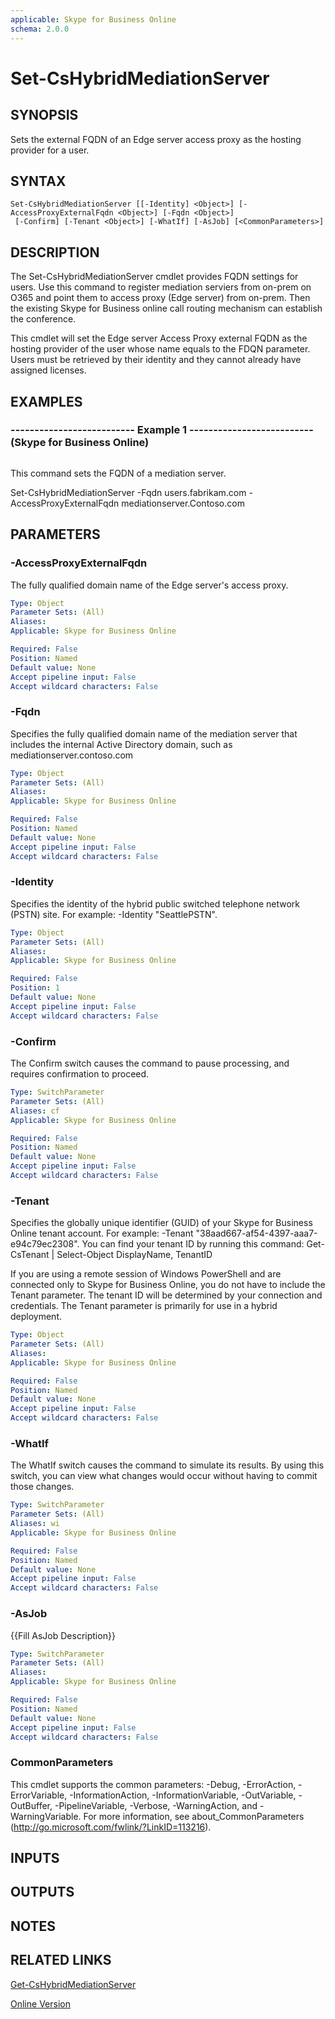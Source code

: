 ```yaml
---
applicable: Skype for Business Online
schema: 2.0.0
---
```


# Set-CsHybridMediationServer

## SYNOPSIS
Sets the external FQDN of an Edge server access proxy as the hosting provider for a user.

## SYNTAX

```
Set-CsHybridMediationServer [[-Identity] <Object>] [-AccessProxyExternalFqdn <Object>] [-Fqdn <Object>]
 [-Confirm] [-Tenant <Object>] [-WhatIf] [-AsJob] [<CommonParameters>]
```

## DESCRIPTION
The Set-CsHybridMediationServer cmdlet provides FQDN settings for users.
Use this command to register mediation serviers from on-prem on O365 and point them to access proxy (Edge server) from on-prem.
Then the existing Skype for Business online call routing mechanism can establish the conference.

This cmdlet will set the Edge server Access Proxy external FQDN as the hosting provider of the user whose name equals to the FDQN parameter.
Users must be retrieved by their identity and they cannot already have assigned licenses.

## EXAMPLES

### -------------------------- Example 1 -------------------------- (Skype for Business Online)
```

```

This command sets the FQDN of a mediation server.

Set-CsHybridMediationServer -Fqdn users.fabrikam.com -AccessProxyExternalFqdn mediationserver.Contoso.com

## PARAMETERS

### -AccessProxyExternalFqdn
The fully qualified domain name of the Edge server's access proxy.

```yaml
Type: Object
Parameter Sets: (All)
Aliases: 
Applicable: Skype for Business Online

Required: False
Position: Named
Default value: None
Accept pipeline input: False
Accept wildcard characters: False
```

### -Fqdn
Specifies the fully qualified domain name of the mediation server that includes the internal Active Directory domain, such as mediationserver.contoso.com

```yaml
Type: Object
Parameter Sets: (All)
Aliases: 
Applicable: Skype for Business Online

Required: False
Position: Named
Default value: None
Accept pipeline input: False
Accept wildcard characters: False
```

### -Identity
Specifies the identity of the hybrid public switched telephone network (PSTN) site.
For example: -Identity "SeattlePSTN".

```yaml
Type: Object
Parameter Sets: (All)
Aliases: 
Applicable: Skype for Business Online

Required: False
Position: 1
Default value: None
Accept pipeline input: False
Accept wildcard characters: False
```

### -Confirm
The Confirm switch causes the command to pause processing, and requires confirmation to proceed.

```yaml
Type: SwitchParameter
Parameter Sets: (All)
Aliases: cf
Applicable: Skype for Business Online

Required: False
Position: Named
Default value: None
Accept pipeline input: False
Accept wildcard characters: False
```

### -Tenant
Specifies the globally unique identifier (GUID) of your Skype for Business Online tenant account.
For example: -Tenant "38aad667-af54-4397-aaa7-e94c79ec2308".
You can find your tenant ID by running this command: Get-CsTenant | Select-Object DisplayName, TenantID

If you are using a remote session of Windows PowerShell and are connected only to Skype for Business Online, you do not have to include the Tenant parameter.
The tenant ID will be determined by your connection and credentials.
The Tenant parameter is primarily for use in a hybrid deployment.

```yaml
Type: Object
Parameter Sets: (All)
Aliases: 
Applicable: Skype for Business Online

Required: False
Position: Named
Default value: None
Accept pipeline input: False
Accept wildcard characters: False
```

### -WhatIf
The WhatIf switch causes the command to simulate its results.
By using this switch, you can view what changes would occur without having to commit those changes.

```yaml
Type: SwitchParameter
Parameter Sets: (All)
Aliases: wi
Applicable: Skype for Business Online

Required: False
Position: Named
Default value: None
Accept pipeline input: False
Accept wildcard characters: False
```

### -AsJob
{{Fill AsJob Description}}

```yaml
Type: SwitchParameter
Parameter Sets: (All)
Aliases: 
Applicable: Skype for Business Online

Required: False
Position: Named
Default value: None
Accept pipeline input: False
Accept wildcard characters: False
```

### CommonParameters
This cmdlet supports the common parameters: -Debug, -ErrorAction, -ErrorVariable, -InformationAction, -InformationVariable, -OutVariable, -OutBuffer, -PipelineVariable, -Verbose, -WarningAction, and -WarningVariable. For more information, see about_CommonParameters (http://go.microsoft.com/fwlink/?LinkID=113216).

## INPUTS

## OUTPUTS

## NOTES

## RELATED LINKS

[Get-CsHybridMediationServer]()

[Online Version](http://technet.microsoft.com/EN-US/library/4e515da4-5f28-43ee-b8f0-d8c20d7594b6(OCS.15).aspx)

